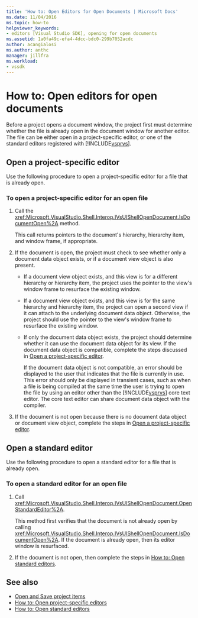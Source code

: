 ```yaml
---
title: 'How to: Open Editors for Open Documents | Microsoft Docs'
ms.date: 11/04/2016
ms.topic: how-to
helpviewer_keywords:
- editors [Visual Studio SDK], opening for open documents
ms.assetid: 1a0fa49c-efa4-4dcc-bdc0-299b7052acdc
author: acangialosi
ms.author: anthc
manager: jillfra
ms.workload:
- vssdk
---
```

# How to: Open editors for open documents
Before a project opens a document window, the project first must determine whether the file is already open in the document window for another editor. The file can be either open in a project-specific editor, or one of the standard editors registered with [!INCLUDE[vsprvs](../code-quality/includes/vsprvs_md.md)].

## Open a project-specific editor
 Use the following procedure to open a project-specific editor for a file that is already open.

### To open a project-specific editor for an open file

1. Call the <xref:Microsoft.VisualStudio.Shell.Interop.IVsUIShellOpenDocument.IsDocumentOpen%2A> method.

    This call returns pointers to the document's hierarchy, hierarchy item, and window frame, if appropriate.

2. If the document is open, the project must check to see whether only a document data object exists, or if a document view object is also present.

   - If a document view object exists, and this view is for a different hierarchy or hierarchy item, the project uses the pointer to the view's window frame to resurface the existing window.

   - If a document view object exists, and this view is for the same hierarchy and hierarchy item, the project can open a second view if it can attach to the underlying document data object. Otherwise, the project should use the pointer to the view's window frame to resurface the existing window.

   - If only the document data object exists, the project should determine whether it can use the document data object for its view. If the document data object is compatible, complete the steps discussed in [Open a project-specific editor](../extensibility/how-to-open-project-specific-editors.md).

     If the document data object is not compatible, an error should be displayed to the user that indicates that the file is currently in use. This error should only be displayed in transient cases, such as when a file is being compiled at the same time the user is trying to open the file by using an editor other than the [!INCLUDE[vsprvs](../code-quality/includes/vsprvs_md.md)] core text editor. The core text editor can share document data object with the compiler.

3. If the document is not open because there is no document data object or document view object, complete the steps in [Open a project-specific editor](../extensibility/how-to-open-project-specific-editors.md).

## Open a standard editor
 Use the following procedure to open a standard editor for a file that is already open.

### To open a standard editor for an open file

1. Call <xref:Microsoft.VisualStudio.Shell.Interop.IVsUIShellOpenDocument.OpenStandardEditor%2A>.

     This method first verifies that the document is not already open by calling <xref:Microsoft.VisualStudio.Shell.Interop.IVsUIShellOpenDocument.IsDocumentOpen%2A>. If the document is already open, then its editor window is resurfaced.

2. If the document is not open, then complete the steps in [How to: Open standard editors](../extensibility/how-to-open-standard-editors.md).

## See also
- [Open and Save project items](../extensibility/internals/opening-and-saving-project-items.md)
- [How to: Open project-specific editors](../extensibility/how-to-open-project-specific-editors.md)
- [How to: Open standard editors](../extensibility/how-to-open-standard-editors.md)
